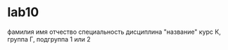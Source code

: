 # lab10
фамилия
имя
отчество
специальность
дисциплина "название"
курс К, группа Г, подгруппа 1 или 2
